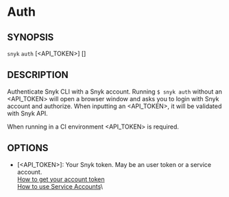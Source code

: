 # Auth

## SYNOPSIS

`snyk` `auth` \[\<API\_TOKEN>] \[]

## DESCRIPTION

Authenticate Snyk CLI with a Snyk account. Running `$ snyk auth` without an \<API\_TOKEN> will open a browser window and asks you to login with Snyk account and authorize. When inputting an \<API\_TOKEN>, it will be validated with Snyk API.

When running in a CI environment \<API\_TOKEN> is required.

## OPTIONS

* \[\<API\_TOKEN>]: Your Snyk token. May be an user token or a service account.\
  [How to get your account token](https://snyk.co/ucT6J)\
  [How to use Service Accounts](https://snyk.co/ucT6L)\
